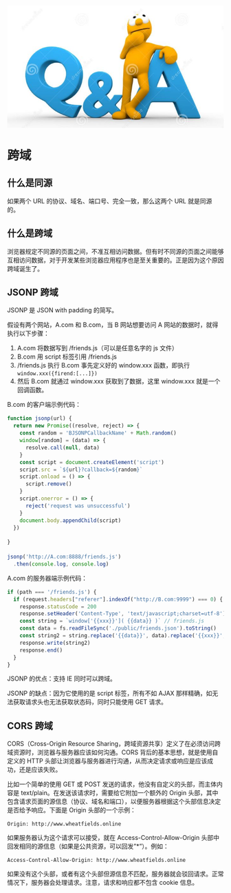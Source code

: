 ![cross-domain](../images/qa.jpg)

# 跨域

## 什么是同源

如果两个 URL 的协议、域名、端口号、完全一致，那么这两个 URL 就是同源的。

## 什么是跨域

浏览器规定不同源的页面之间，不准互相访问数据。但有时不同源的页面之间能够互相访问数据，对于开发某些浏览器应用程序也是至关重要的。正是因为这个原因跨域诞生了。

## JSONP 跨域

JSONP 是 JSON with padding 的简写。

假设有两个网站，A.com 和 B.com，当 B 网站想要访问 A 网站的数据时，就得执行以下步骤：

1. A.com 将数据写到 /friends.js（可以是任意名字的 js 文件）
2. B.com 用 script 标签引用 /friends.js
3. /friends.js 执行 B.com 事先定义好的 window.xxx 函数，即执行 `window.xxx({firend:[...]})`
4. 然后 B.com 就通过 window.xxx 获取到了数据，这里 window.xxx 就是一个回调函数。

B.com 的客户端示例代码：

```jsx
function jsonp(url) {
  return new Promise((resolve, reject) => {
    const random = 'BJSONPCallbackName' + Math.random()
    window[random] = (data) => {
      resolve.call(null, data)
    }
    const script = document.createElement('script')
    script.src = `${url}?callback=${random}`
    script.onload = () => {
      script.remove()
    }
    script.onerror = () => {
      reject('request was unsuccessful')
    }
    document.body.appendChild(script)
  })

}

jsonp('http://A.com:8888/friends.js')
  .then(console.log, console.log)
```

A.com 的服务器端示例代码：

```jsx
if (path === '/friends.js') {
  if (request.headers["referer"].indexOf("http://B.com:9999") === 0) {
    response.statusCode = 200
    response.setHeader('Content-Type', 'text/javascript;charset=utf-8')
    const string = `window['{{xxx}}']( {{data}} )` // friends.js
    const data = fs.readFileSync('./public/friends.json').toString()
    const string2 = string.replace('{{data}}', data).replace('{{xxx}}', query.callback)
    response.write(string2)
    response.end()
  }
}
```

JSONP 的优点：支持 IE 同时可以跨域。

JSONP 的缺点：因为它使用的是 script 标签，所有不如 AJAX 那样精确，如无法获取请求头也无法获取状态码，同时只能使用 GET 请求。

## CORS 跨域

CORS（Cross-Origin Resource Sharing，跨域资源共享）定义了在必须访问跨域资源时，浏览器与服务器应该如何沟通。CORS 背后的基本思想，就是使用自定义的 HTTP
头部让浏览器与服务器进行沟通，从而决定请求或响应是应该成功，还是应该失败。

比如一个简单的使用 GET 或 POST 发送的请求，他没有自定义的头部，而主体内容是 text/plain。在发送该请求时，需要给它附加一个额外的 Origin
头部，其中包含请求页面的源信息（协议、域名和端口），以便服务器根据这个头部信息决定是否给予响应。下面是 Origin 头部的一个示例：

```text
Origin: http://www.wheatfields.online
```

如果服务器认为这个请求可以接受，就在 Access-Control-Allow-Origin 头部中回发相同的源信息（如果是公共资源，可以回发”*”）。例如：

```text
Access-Control-Allow-Origin: http://www.wheatfields.online
```

如果没有这个头部，或者有这个头部但源信息不匹配，服务器就会驳回请求。正常情况下，服务器会处理请求。注意，请求和响应都不包含 cookie 信息。